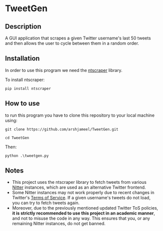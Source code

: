 # TweetGen
## Description
A GUI application that scrapes a given Twitter username's last 50 tweets and then allows the user to cycle between them in a random order.

## Installation
In order to use this program we need the [ntscraper](https://github.com/bocchilorenzo/ntscraper) library.

To install ntscraper:
```
pip install ntscraper
```
## How to use
to run this program you have to clone this repository to your local machine using:
```
git clone https://github.com/arshjameel/TweetGen.git
```
```
cd TweetGen
```
Then:
```
python .\tweetgen.py
```

## Notes
* This project uses the ntscraper library to fetch tweets from various [Nitter](https://github.com/zedeus/nitter?tab=readme-ov-file) instances, which are used as an alternative Twitter frontend.
* Some Nitter instances may not work properly due to recent changes in Twitter's [Terms of Service](https://x.com/en/tos). If a given username's tweets do not load, you can try to fetch tweets again.
* Moreover, due to the previously mentioned updated Twitter ToS policies, **it is strictly recommended to use this project in an academic manner**, and not to misuse the code in any way. This ensures that you, or any remaining Nitter instances, do not get banned.
